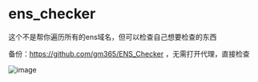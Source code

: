 # ens_checker
这个不是帮你遍历所有的ens域名，但可以检查自己想要检查的东西

备份：https://github.com/gm365/ENS_Checker ，无需打开代理，直接检查

![image](https://github.com/xyyz12/ens_checker/assets/91812763/077d1a04-5203-400d-abc9-e8fe019f6db0)

